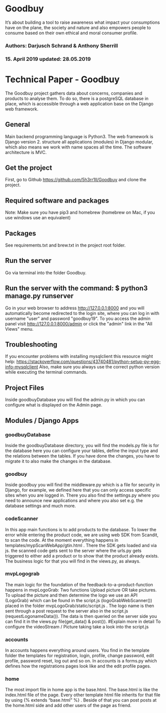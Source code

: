 # Goodbuy
It’s about building a tool to raise awareness what impact your consumptions have on the plane, the society and nature and also empowers people to consume based on their own ethical and moral consumer profile.

### Authors: Darjusch Schrand & Anthony Sherrill
### 15. April 2019 updated: 28.05.2019
# Technical Paper - Goodbuy
The Goodbuy project gathers data about concerns, companies and products to analyse them. To do so, there is a postgreSQL database in place, which is accessible through a web application base on the Django web framework.
## General
Main backend programming language is Python3. The web framework is Django version 2. structure all applications (modules) in Django modular, which also means we work with name spaces all the time. The software architecture is MVC.
## Get the project
First, go to Github https://github.com/5h3rr1ll/Goodbuy and clone the project.
## Required software and packages
Note: Make sure you have pip3 and homebrew (homebrew on Mac, if you use windows use an equivalent)
## Packages
See requirements.txt and brew.txt in the project root folder.
## Run the server
Go via terminal into the folder Goodbuy.
## Run the server with the command: $ python3 manage.py runserver
Go in your web browser to address http://127.0.0.1:8000 and you will automatically become redirected to the login site, where you can log in with username "user" and password "goodbuy19". To you access the admin panel visit http://127.0.0.1:8000/admin or click the "admin" link in the "All Views" menu.
## Troubleshooting
If you encounter problems with installing mysqlclient this resource might help: https://stackoverflow.com/questions/43740481/python-setup-py-egg-info-mysqlclient
Also, make sure you always use the correct python version while executing the terminal commands. 
## Project Files
Inside goodbuyDatabase you will find the admin.py in which you can configure what is displayed on the Admin page.
## Modules / Django Apps
### goodbuyDatabase
Inside the goodbuyDatabase directory, you will find the models.py file is for the database here you can configure your tables, define the input type and the relations between the tables. If you have done the changes, you have to migrate it to also make the changes in the database.
### goodbuy
Inside goodbuy you will find the middleware.py which is a file for security in Django, for example, we defined here that you can only access specific sites when you are logged in. There you also find the settings.py where you need to announce new applications and where you also set e.g. the database settings and much more.
### codeScanner
In this app main functions is to add products to the database. To lower the error while entering the product code, we are using web SDK from Scandit, to scan the code. At the moment everything happens in templates/mypScanWebApp/gtin.html . There the SDK gets loaded and via js. the scanned code gets sent to the server where the urls.py gets triggered to either add a product or to show that the product already exists. The business logic for that you will find in the views.py, as always.
### mvpLogograb
The main logic for the foundation of the feedback-to-a-product-function happens in mvpLogoGrab: Two functions Upload picture OR take pictures. To upload the picture and then determine the logo we use an API (LogoGrab) which can be found in the script.js (logoGrabWebScanner()) placed in the folder mvpLogoGrab/static/script.js .
The logo name is then sent through a post request to the server also in the script.js (requestLogonameData()).
The data is then queried on the server side you can find it in the views.py file(get_data() & post()).
#Explain more in detail
To configure the videoStream / Picture taking take a look into the script.js
### accounts
In accounts happens everything around users. You find in the template folder the templates for registration, login, profile, change password, edit profile, password reset, log out and so on. In accounts is a forms.py which defines how the registrations pages look like and the edit profile pages.
### home
The most import file in home app is the base.html. The base.html is like the index.html file of the page. Every other template html file inherits for that file by using {% extends “base.html” %} . Beside of that you can post posts at the home.html side and add other users of the page as friend.
